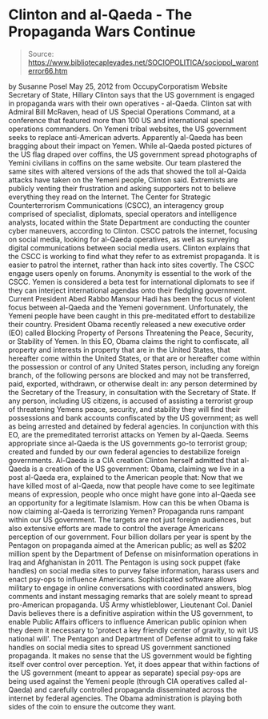 # Clinton and al-Qaeda - The Propaganda Wars Continue

> Source: https://www.bibliotecapleyades.net/SOCIOPOLITICA/sociopol_waronterror66.htm

by Susanne Posel
May 25, 2012
from
OccupyCorporatism Website
Secretary of State, Hillary Clinton says that the US government is
engaged
in propaganda wars with their own operatives - al-Qaeda.
Clinton sat with Admiral Bill McRaven, head of US Special Operations
Command, at a conference that featured more than 100 US and international
special operations commanders.
On Yemeni tribal websites, the US government seeks to replace anti-American
adverts. Apparently al-Qaeda has been bragging about their impact on Yemen.
While al-Qaeda posted pictures of the US flag draped over coffins, the US
government spread photographs of Yemini civilians in coffins on the same
website.
Our team plastered the same sites with
altered versions of the ads that showed the toll al-Qaida attacks have
taken on the Yemeni people, Clinton said. Extremists are publicly
venting their frustration and asking supporters not to believe
everything they read on the Internet.
The Center for Strategic Counterterrorism
Communications (CSCC), an interagency group comprised of specialist,
diplomats, special operators and intelligence analysts, located within the
State Department are conducting the counter cyber maneuvers, according to
Clinton.
CSCC patrols the internet, focusing on social media, looking for al-Qaeda
operatives, as well as surveying digital communications between social media
users.
Clinton explains that the CSCC is working to find what they refer to as
extremist propaganda. It is easier to patrol the internet, rather than
hack into sites covertly. The CSCC engage users openly on forums.
Anonymity is essential to the work of the CSCC.
Yemen is considered a beta test for international diplomats to see if they
can interject international agendas onto their fledgling government.
Current President Abed Rabbo Mansour Hadi has been the focus of violent
focus between al-Qaeda and the Yemeni government. Unfortunately, the Yemeni
people have been caught in this pre-meditated effort to destabilize their
country.
President Obama recently released a new executive order (EO) called
Blocking
Property of Persons Threatening the Peace, Security, or Stability of Yemen.
In this EO, Obama claims the right to confiscate,
all property and interests in property that
are in the United States, that hereafter come within the United States,
or that are or hereafter come within the possession or control of any
United States person, including any foreign branch, of the following
persons are blocked and may not be transferred, paid, exported,
withdrawn, or otherwise dealt in: any person determined by the Secretary
of the Treasury, in consultation with the Secretary of State.
If any person, including US citizens, is accused
of assisting a terrorist group of threatening Yemens peace, security, and
stability they will find their possessions and bank accounts confiscated by
the US government; as well as being arrested and detained by federal
agencies.
In conjunction with this EO, are the
premeditated terrorist attacks on Yemen
by al-Qaeda.
Seems appropriate since al-Qaeda is the US governments go-to
terrorist group; created and funded by our own federal agencies to
destabilize foreign governments.
Al-Qaeda is a CIA creation
Clinton herself admitted that al-Qaeda is a creation of the US government:
Obama, claiming we live in a post al-Qaeda era, explained to the
American people that:
Now that we have killed most of al-Qaeda,
now that people have come to see legitimate means of expression, people
who once might have gone into al-Qaeda see an opportunity for a
legitimate Islamism.
How can this be when Obama is now claiming
al-Qaeda is terrorizing Yemen?
Propaganda runs rampant within our US government. The targets are not just
foreign audiences, but also extensive efforts are made to
control the
average Americans perception of our government.
Four billion dollars per year is spent by the Pentagon on propaganda aimed
at the American public; as well as $202 million spent by the Department of
Defense on misinformation operations in Iraq and Afghanistan in 2011.
The Pentagon is using sock puppet (fake handles) on social media sites to
purvey false information, harass users and enact psy-ops to influence
Americans.
Sophisticated software allows military to engage in online conversations
with coordinated answers, blog comments and instant messaging remarks that
are solely meant to spread pro-American propaganda.
US Army whistleblower, Lieutenant Col. Daniel Davis believes there is
a definitive aspiration within the US government,
to enable Public Affairs officers to
influence American public opinion when they deem it necessary to
'protect a key friendly center of gravity, to wit US national will'.
The Pentagon and Department of Defense admit to
using fake handles on social media sites to spread US government sanctioned
propaganda.
It makes no sense that the US government would be fighting itself over
control over perception.
Yet, it does appear that within factions of the US government (meant to
appear as separate) special psy-ops are being used against the Yemeni people
(through CIA operatives called al-Qaeda) and carefully controlled propaganda
disseminated across the internet by federal agencies.
The Obama administration is playing both sides of the coin to ensure the
outcome they want.
